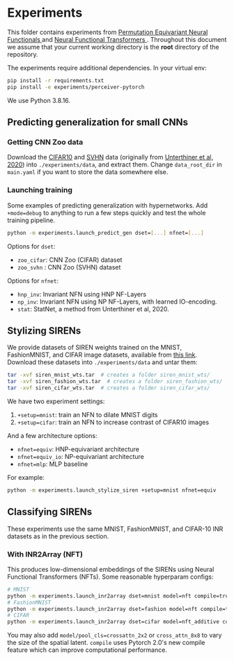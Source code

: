 # Experiments 
This folder contains experiments from [Permutation Equivariant Neural Functionals
](https://arxiv.org/abs/2302.14040) and [Neural Functional Transformers
](https://arxiv.org/abs/2305.13546). Throughout this document we assume that your current working directory is the **root** directory of the repository.

The experiments require additional dependencies. In your virtual env:
```bash
pip install -r requirements.txt
pip install -e experiments/perceiver-pytorch
```
We use Python 3.8.16.

## Predicting generalization for small CNNs
### Getting CNN Zoo data
Download the [CIFAR10](https://storage.cloud.google.com/gresearch/smallcnnzoo-dataset/cifar10.tar.xz) and [SVHN](https://storage.cloud.google.com/gresearch/smallcnnzoo-dataset/svhn_cropped.tar.xz) data  (originally from [Unterthiner et al, 2020](https://github.com/google-research/google-research/tree/master/dnn_predict_accuracy)) into `./experiments/data`, and extract them. Change `data_root_dir` in `main.yaml` if you want to store the data somewhere else.

### Launching training
Some examples of predicting generalization with hypernetworks. Add `+mode=debug` to anything to run a few steps quickly and test the whole training pipeline. 
```sh
python -m experiments.launch_predict_gen dset=[...] nfnet=[...]
```

Options for `dset`:
- `zoo_cifar`: CNN Zoo (CIFAR) dataset
- `zoo_svhn` : CNN Zoo (SVHN) dataset

Options for `nfnet`:
- `hnp_inv`: Invariant NFN using HNP NF-Layers
- `np_inv`: Invariant NFN using NP NF-Layers, with learned IO-encoding.
- `stat`: StatNet, a method from Unterthiner et al, 2020.

## Stylizing SIRENs

We provide datasets of SIREN weights trained on the MNIST, FashionMNIST, and CIFAR image datasets, available from [this link](https://drive.google.com/drive/folders/15CdOTPWHqDcS4SwbIdm100rXkTYZPcC5?usp=sharing). Download these datasets into `./experiments/data` and untar them:
```sh
tar -xvf siren_mnist_wts.tar  # creates a folder siren_mnist_wts/
tar -xvf siren_fashion_wts.tar  # creates a folder siren_fashion_wts/
tar -xvf siren_cifar_wts.tar  # creates a folder siren_cifar_wts/
```

We have two experiment settings:

1. `+setup=mnist`: train an NFN to dilate MNIST digits
1. `+setup=cifar`: train an NFN to increase contrast of CIFAR10 images

And a few architecture options:

* `nfnet=equiv`: HNP-equivariant architecture
* `nfnet=equiv_io`: NP-equivariant architecture
* `nfnet=mlp`: MLP baseline

For example:
```bash
python -m experiments.launch_stylize_siren +setup=mnist nfnet=equiv
```

## Classifying SIRENs
These experiments use the same MNIST, FashionMNIST, and CIFAR-10 INR datasets as in the previous section.
### With INR2Array (NFT)
This produces low-dimensional embeddings of the SIRENs using Neural Functional Transformers (NFTs). Some reasonable hyperparam configs:
```bash
# MNIST
python -m experiments.launch_inr2array dset=mnist model=nft compile=true
# FashionMNIST
python -m experiments.launch_inr2array dset=fashion model=nft compile=true
# CIFAR
python -m experiments.launch_inr2array dset=cifar model=nft_additive compile=true
```

You may also add `model/pool_cls=crossattn_2x2` or `cross_attn_8x8` to vary the size of the spatial latent. `compile` uses Pytorch 2.0's new compile feature which can improve computational performance.

